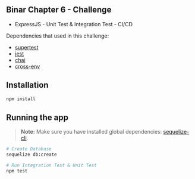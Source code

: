 ## Binar Chapter 6 - Challenge

- ExpressJS - Unit Test & Integration Test - CI/CD

Dependencies that used in this challenge:
- [supertest](https://www.npmjs.com/package/supertest)
- [jest](https://www.npmjs.com/package/jest)
- [chai](https://www.npmjs.com/package/chai)
- [cross-env](https://www.npmjs.com/package/cross-env)

## Installation

```bash
npm install
```

## Running the app
> **Note:** Make sure you have installed global dependencies: [sequelize-cli](https://www.npmjs.com/package/sequelize-cli).

```bash
# Create Database
sequelize db:create

# Run Integration Test & Unit Test
npm test
```
